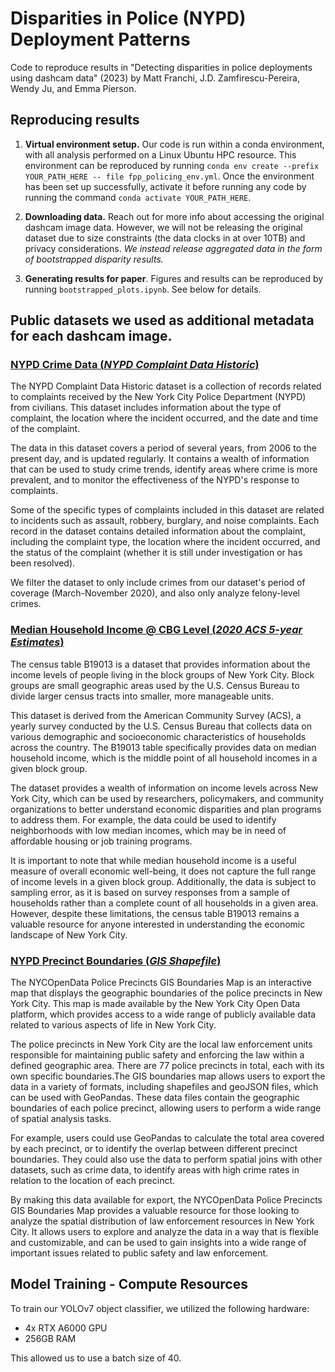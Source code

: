 # Disparities in Police (NYPD) Deployment Patterns
Code to reproduce results in "Detecting disparities in police deployments using dashcam data" (2023) by Matt Franchi, J.D. Zamfirescu-Pereira, Wendy Ju, and Emma Pierson.

## Reproducing results 
1. **Virtual environment setup.** Our code is run within a conda environment, with all analysis performed on a Linux Ubuntu HPC resource. This environment can be reproduced by running `conda env create --prefix YOUR_PATH_HERE -- file fpp_policing_env.yml`. Once the environment has been set up successfully, activate it before running any code by running the command `conda activate YOUR_PATH_HERE`. 

2. **Downloading data.** Reach out for more info about accessing the original dashcam image data. However, we will not be releasing the original dataset due to size constraints (the data clocks in at over 10TB) and privacy considerations. *We instead release aggregated data in the form of bootstrapped disparity results.*

3. **Generating results for paper**. Figures and results can be reproduced by running `bootstrapped_plots.ipynb`. See below for details. 


## Public datasets we used as additional metadata for each dashcam image. 
### [NYPD Crime Data (*NYPD Complaint Data Historic*)](https://data.cityofnewyork.us/Public-Safety/NYPD-Complaint-Data-Historic/qgea-i56i)
The NYPD Complaint Data Historic dataset is a collection of records related to complaints received by the New York City Police Department (NYPD) from civilians. This dataset includes information about the type of complaint, the location where the incident occurred, and the date and time of the complaint.

The data in this dataset covers a period of several years, from 2006 to the present day, and is updated regularly. It contains a wealth of information that can be used to study crime trends, identify areas where crime is more prevalent, and to monitor the effectiveness of the NYPD's response to complaints.

Some of the specific types of complaints included in this dataset are related to incidents such as assault, robbery, burglary, and noise complaints. Each record in the dataset contains detailed information about the complaint, including the complaint type, the location where the incident occurred, and the status of the complaint (whether it is still under investigation or has been resolved).

We filter the dataset to only include crimes from our dataset's period of coverage (March-November 2020), and also only analyze felony-level crimes. 

### [Median Household Income @ CBG Level (*2020 ACS 5-year Estimates*)](https://data.census.gov/table?q=B19013&g=050XX00US36005$1500000,36047$1500000,36061$1500000,36081$1500000,36085$1500000&tid=ACSDT5Y2021.B19013)
The census table B19013 is a dataset that provides information about the income levels of people living in the block groups of New York City. Block groups are small geographic areas used by the U.S. Census Bureau to divide larger census tracts into smaller, more manageable units.

This dataset is derived from the American Community Survey (ACS), a yearly survey conducted by the U.S. Census Bureau that collects data on various demographic and socioeconomic characteristics of households across the country. The B19013 table specifically provides data on median household income, which is the middle point of all household incomes in a given block group.

The dataset provides a wealth of information on income levels across New York City, which can be used by researchers, policymakers, and community organizations to better understand economic disparities and plan programs to address them. For example, the data could be used to identify neighborhoods with low median incomes, which may be in need of affordable housing or job training programs.

It is important to note that while median household income is a useful measure of overall economic well-being, it does not capture the full range of income levels in a given block group. Additionally, the data is subject to sampling error, as it is based on survey responses from a sample of households rather than a complete count of all households in a given area. However, despite these limitations, the census table B19013 remains a valuable resource for anyone interested in understanding the economic landscape of New York City.

### [NYPD Precinct Boundaries (*GIS Shapefile*)](https://data.cityofnewyork.us/Public-Safety/Police-Precincts/78dh-3ptz)
The NYCOpenData Police Precincts GIS Boundaries Map is an interactive map that displays the geographic boundaries of the police precincts in New York City. This map is made available by the New York City Open Data platform, which provides access to a wide range of publicly available data related to various aspects of life in New York City.

The police precincts in New York City are the local law enforcement units responsible for maintaining public safety and enforcing the law within a defined geographic area. There are 77 police precincts in total, each with its own specific boundaries.The GIS boundaries map allows users to export the data in a variety of formats, including shapefiles and geoJSON files, which can be used with GeoPandas. These data files contain the geographic boundaries of each police precinct, allowing users to perform a wide range of spatial analysis tasks.

For example, users could use GeoPandas to calculate the total area covered by each precinct, or to identify the overlap between different precinct boundaries. They could also use the data to perform spatial joins with other datasets, such as crime data, to identify areas with high crime rates in relation to the location of each precinct.

By making this data available for export, the NYCOpenData Police Precincts GIS Boundaries Map provides a valuable resource for those looking to analyze the spatial distribution of law enforcement resources in New York City. It allows users to explore and analyze the data in a way that is flexible and customizable, and can be used to gain insights into a wide range of important issues related to public safety and law enforcement.


## Model Training - Compute Resources 
To train our YOLOv7 object classifier, we utilized the following hardware: 
- 4x RTX A6000 GPU
- 256GB RAM 

This allowed us to use a batch size of 40. 
